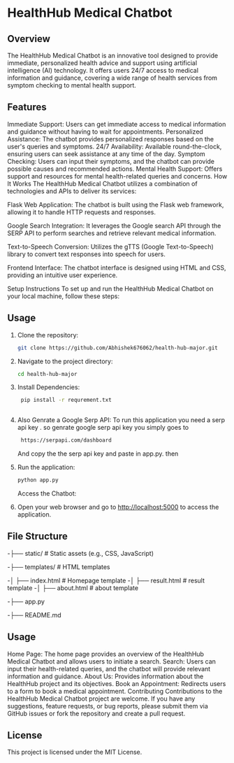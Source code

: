 # HealthHub Medical Chatbot
## Overview
The HealthHub Medical Chatbot is an innovative tool designed to provide immediate, personalized health advice and support using artificial intelligence (AI) technology. It offers users 24/7 access to medical information and guidance, covering a wide range of health services from symptom checking to mental health support.

## Features
Immediate Support: Users can get immediate access to medical information and guidance without having to wait for appointments.
Personalized Assistance: The chatbot provides personalized responses based on the user's queries and symptoms.
24/7 Availability: Available round-the-clock, ensuring users can seek assistance at any time of the day.
Symptom Checking: Users can input their symptoms, and the chatbot can provide possible causes and recommended actions.
Mental Health Support: Offers support and resources for mental health-related queries and concerns.
How It Works
The HealthHub Medical Chatbot utilizes a combination of technologies and APIs to deliver its services:

Flask Web Application: The chatbot is built using the Flask web framework, allowing it to handle HTTP requests and responses.

Google Search Integration: It leverages the Google search API through the SERP API to perform searches and retrieve relevant medical information.

Text-to-Speech Conversion: Utilizes the gTTS (Google Text-to-Speech) library to convert text responses into speech for users.

Frontend Interface: The chatbot interface is designed using HTML and CSS, providing an intuitive user experience.

Setup Instructions
To set up and run the HealthHub Medical Chatbot on your local machine, follow these steps:

## Usage

1. Clone the repository:

    ```bash
    git clone https://github.com/Abhishek676062/health-hub-major.git
    ```

2. Navigate to the project directory:

    ```bash
    cd health-hub-major
 
    ```
3. Install Dependencies:

   ```bash
    pip install -r requrement.txt
 
   ```
   
4. Also  Genrate a Google Serp API:
   To run this application you need a serp api key . so genrate google serp api key you simply goes to
   
   ```bash
    https://serpapi.com/dashboard
   ```
   And copy the the serp  api key and paste in app.py. then
   
6. Run the application:

    ```bash
    python app.py
    ```

   Access the Chatbot:

5. Open your web browser and go to [http://localhost:5000](http://localhost:5000) to access the application.

## File Structure

-├── static/ # Static assets (e.g., CSS, JavaScript)

-├── templates/ # HTML templates

-│ ├── index.html # Homepage template
-│ ├── result.html # result template
-│ ├── about.html # about template

-├── app.py

-├── README.md




## Usage
Home Page: The home page provides an overview of the HealthHub Medical Chatbot and allows users to initiate a search.
Search: Users can input their health-related queries, and the chatbot will provide relevant information and guidance.
About Us: Provides information about the HealthHub project and its objectives.
Book an Appointment: Redirects users to a form to book a medical appointment.
Contributing
Contributions to the HealthHub Medical Chatbot project are welcome. If you have any suggestions, feature requests, or bug reports, please submit them via GitHub issues or fork the repository and create a pull request.

## License
This project is licensed under the MIT License.
